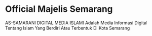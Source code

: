 # Official Majelis Semarang
AS-SAMARANI DIGITAL MEDIA ISLAMI Adalah
Media Informasi Digital Tentang Islam Yang Berdiri Atau Terbentuk Di Kota Semarang
